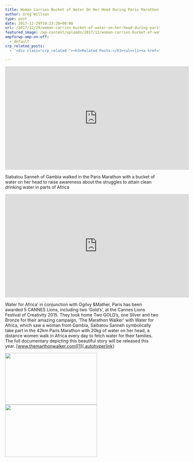 ```yaml
---
title: Woman Carries Bucket of Water On Her Head During Paris Marathon
author: Greg Willson
type: post
date: 2017-12-29T19:23:20+00:00
url: /2017/12/29/woman-carries-bucket-of-water-on-her-head-during-paris-marathon/
featured_image: /wp-content/uploads/2017/12/woman-carries-bucket-of-water-on.jpg
ampforwp-amp-on-off:
  - default
crp_related_posts:
  - '<div class="crp_related "><h3>Related Posts:</h3><ul><li><a href="https://scdhub.org/2017/12/25/wastewater-treatment-and-biosolids-management/"    ><img src="https://scdhub.org/wp-content/uploads/2017/12/wastewater-treatment-and-biosoli-150x150.jpg" alt="Wastewater treatment and Biosolids management" title="Wastewater treatment and Biosolids management" width="150" height="150" class="crp_thumb crp_featured" /><span class="crp_title">Wastewater treatment and Biosolids management</span></a></li><li><a href="https://scdhub.org/2017/12/29/walking-in-sabinas-shoes-world-vision/"    ><img src="https://scdhub.org/wp-content/uploads/2017/12/walking-in-sabinas-shoes-world-v-150x150.jpg" alt="Walking in Sabinas Shoes &#8211; World Vision" title="Walking in Sabinas Shoes &#8211; World Vision" width="150" height="150" class="crp_thumb crp_featured" /><span class="crp_title">Walking in Sabinas Shoes &#8211; World Vision</span></a></li><li><a href="https://scdhub.org/2017/12/29/women-and-water-a-video-by-water-for-people-3/"    ><img src="https://scdhub.org/wp-content/uploads/2017/12/women-and-water-a-video-by-water-150x150.jpg" alt="Women and Water &#8211; a Video by Water For People" title="Women and Water &#8211; a Video by Water For People" width="150" height="150" class="crp_thumb crp_featured" /><span class="crp_title">Women and Water &#8211; a Video by Water For People</span></a></li><li><a href="https://scdhub.org/2017/07/28/8006/"    ><img src="https://scdhub.org/wp-content/uploads/2017/07/hqdefault-150x150.jpg" alt="Music" title="Music" width="150" height="150" class="crp_thumb crp_featured" /><span class="crp_title">Music</span></a></li><li><a href="https://scdhub.org/2018/01/06/household-and-neighborhood-sanitation-infrastructures-excreta-wastewater-disposal-in-developing-countries/"    ><img src="https://scdhub.org/wp-content/plugins/contextual-related-posts/default.png" alt="Household and neighborhood Sanitation Infrastructures: Excreta, wastewater disposal in developing countries" title="Household and neighborhood Sanitation Infrastructures: Excreta, wastewater disposal in developing countries" width="150" height="150" class="crp_thumb crp_default" /><span class="crp_title">Household and neighborhood Sanitation&hellip;</span></a></li><li><a href="https://scdhub.org/2017/05/31/colorado-homeless-outloud/"    ><img src="https://scdhub.org/wp-content/uploads/2017/05/Screen-Shot-2017-06-08-at-3.02.26-PM-150x150.png" alt="Denver Homeless Outloud" title="Denver Homeless Outloud" width="150" height="150" class="crp_thumb crp_featured" /><span class="crp_title">Denver Homeless Outloud</span></a></li></ul><div class="crp_clear"></div></div>'

---
```

<iframe width="600" height="338" src="https://www.youtube.com/embed/5deZGVyY14w?feature=oembed" frameborder="0" gesture="media" allow="encrypted-media" allowfullscreen></iframe>

Siabatou Sanneh of Gambia walked in the Paris Marathon with a bucket of water on her head to raise awareness about the struggles to attain clean drinking water in parts of Africa

<iframe width="600" height="338" src="https://www.youtube.com/embed/VpjTsDmSwJQ?feature=oembed" frameborder="0" gesture="media" allow="encrypted-media" allowfullscreen></iframe>

Water for Africa’ in conjunction with Ogilvy &Mather, Paris has been awarded 5 CANNES Lions, including two ‘Gold’s’, at the Cannes Lions Festival of Creativity 2015. They took home Two GOLD&#8217;s, one Silver and two Bronze for their amazing campaign, ‘The Marathon Walker’ with Water for Africa, which saw a woman from Gambia, Saibatou Sanneh symbolically take part in the 42km Paris Marathon with 20kg of water on her head, a distance women walk in Africa every day to fetch water for their families. The full documentary depicting this beautiful story will be released this year. [www.themarthonwalker.com][1]{.autohyperlink}

<img src="https://scdhub.org/wp-content/uploads/2017/12/Selección_059-300x169.png" alt="" width="300" height="169" class="alignnone size-medium wp-image-8974" srcset="https://scdhub.org/wp-content/uploads/2017/12/Selección_059-300x169.png 300w, https://scdhub.org/wp-content/uploads/2017/12/Selección_059.png 768w" sizes="(max-width: 300px) 100vw, 300px" />

<img src="https://scdhub.org/wp-content/uploads/2017/12/Selección_061-300x171.png" alt="" width="300" height="171" class="alignnone size-medium wp-image-8975" srcset="https://scdhub.org/wp-content/uploads/2017/12/Selección_061-300x171.png 300w, https://scdhub.org/wp-content/uploads/2017/12/Selección_061.png 766w" sizes="(max-width: 300px) 100vw, 300px" />

 [1]: http://www.themarthonwalker.com